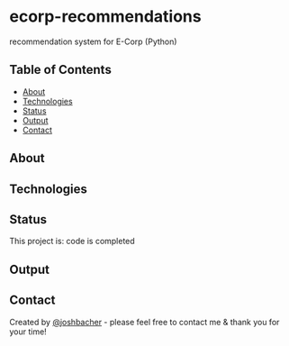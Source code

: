 # ecorp-recommendations
recommendation system for E-Corp (Python)

## Table of Contents
* [About](#About)
* [Technologies](#Technologies)
* [Status](#Status)
* [Output](#Output)
* [Contact](#Contact)

## About


## Technologies


## Status
This project is: code is completed

## Output


## Contact
Created by [@joshbacher](https://www.linkedin/in/joshbacher) - please feel free to contact me & thank you for your time!
